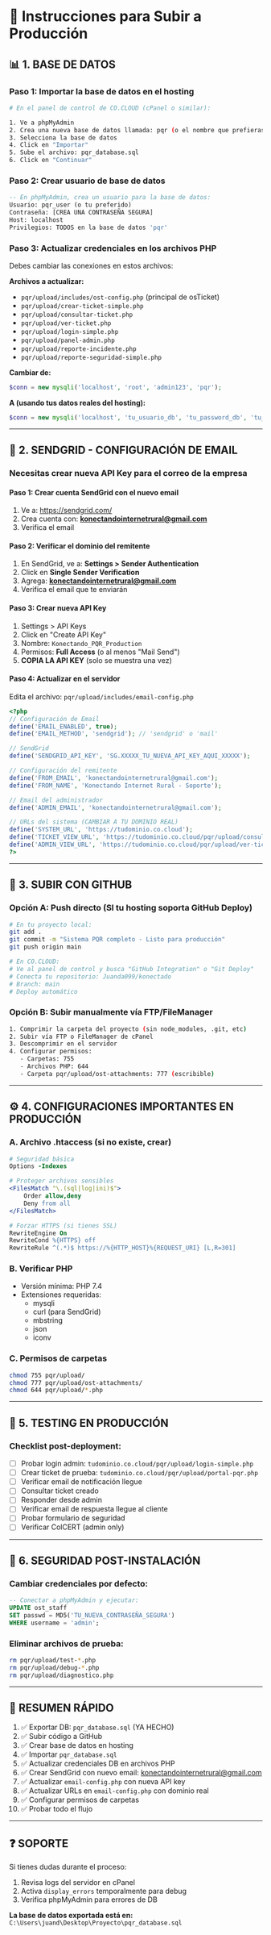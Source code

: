 # 🚀 Instrucciones para Subir a Producción

## 📊 1. BASE DE DATOS

### Paso 1: Importar la base de datos en el hosting
```bash
# En el panel de control de CO.CLOUD (cPanel o similar):

1. Ve a phpMyAdmin
2. Crea una nueva base de datos llamada: pqr (o el nombre que prefieras)
3. Selecciona la base de datos
4. Click en "Importar"
5. Sube el archivo: pqr_database.sql
6. Click en "Continuar"
```

### Paso 2: Crear usuario de base de datos
```sql
-- En phpMyAdmin, crea un usuario para la base de datos:
Usuario: pqr_user (o tu preferido)
Contraseña: [CREA UNA CONTRASEÑA SEGURA]
Host: localhost
Privilegios: TODOS en la base de datos 'pqr'
```

### Paso 3: Actualizar credenciales en los archivos PHP
Debes cambiar las conexiones en estos archivos:

**Archivos a actualizar:**
- `pqr/upload/includes/ost-config.php` (principal de osTicket)
- `pqr/upload/crear-ticket-simple.php`
- `pqr/upload/consultar-ticket.php`
- `pqr/upload/ver-ticket.php`
- `pqr/upload/login-simple.php`
- `pqr/upload/panel-admin.php`
- `pqr/upload/reporte-incidente.php`
- `pqr/upload/reporte-seguridad-simple.php`

**Cambiar de:**
```php
$conn = new mysqli('localhost', 'root', 'admin123', 'pqr');
```

**A (usando tus datos reales del hosting):**
```php
$conn = new mysqli('localhost', 'tu_usuario_db', 'tu_password_db', 'tu_nombre_db');
```

---

## 📧 2. SENDGRID - CONFIGURACIÓN DE EMAIL

### Necesitas crear nueva API Key para el correo de la empresa

#### Paso 1: Crear cuenta SendGrid con el nuevo email
1. Ve a: https://sendgrid.com/
2. Crea cuenta con: **konectandointernetrural@gmail.com**
3. Verifica el email

#### Paso 2: Verificar el dominio del remitente
1. En SendGrid, ve a: **Settings > Sender Authentication**
2. Click en **Single Sender Verification**
3. Agrega: **konectandointernetrural@gmail.com**
4. Verifica el email que te enviarán

#### Paso 3: Crear nueva API Key
1. Settings > API Keys
2. Click en "Create API Key"
3. Nombre: `Konectando_PQR_Production`
4. Permisos: **Full Access** (o al menos "Mail Send")
5. **COPIA LA API KEY** (solo se muestra una vez)

#### Paso 4: Actualizar en el servidor
Edita el archivo: `pqr/upload/includes/email-config.php`

```php
<?php
// Configuración de Email
define('EMAIL_ENABLED', true);
define('EMAIL_METHOD', 'sendgrid'); // 'sendgrid' o 'mail'

// SendGrid
define('SENDGRID_API_KEY', 'SG.XXXXX_TU_NUEVA_API_KEY_AQUI_XXXXX');

// Configuración del remitente
define('FROM_EMAIL', 'konectandointernetrural@gmail.com');
define('FROM_NAME', 'Konectando Internet Rural - Soporte');

// Email del administrador
define('ADMIN_EMAIL', 'konectandointernetrural@gmail.com');

// URLs del sistema (CAMBIAR A TU DOMINIO REAL)
define('SYSTEM_URL', 'https://tudominio.co.cloud');
define('TICKET_VIEW_URL', 'https://tudominio.co.cloud/pqr/upload/consultar-ticket.php');
define('ADMIN_VIEW_URL', 'https://tudominio.co.cloud/pqr/upload/ver-ticket.php');
?>
```

---

## 🔄 3. SUBIR CON GITHUB

### Opción A: Push directo (SI tu hosting soporta GitHub Deploy)
```bash
# En tu proyecto local:
git add .
git commit -m "Sistema PQR completo - Listo para producción"
git push origin main

# En CO.CLOUD:
# Ve al panel de control y busca "GitHub Integration" o "Git Deploy"
# Conecta tu repositorio: Juanda099/konectado
# Branch: main
# Deploy automático
```

### Opción B: Subir manualmente vía FTP/FileManager
```bash
1. Comprimir la carpeta del proyecto (sin node_modules, .git, etc)
2. Subir vía FTP o FileManager de cPanel
3. Descomprimir en el servidor
4. Configurar permisos:
   - Carpetas: 755
   - Archivos PHP: 644
   - Carpeta pqr/upload/ost-attachments: 777 (escribible)
```

---

## ⚙️ 4. CONFIGURACIONES IMPORTANTES EN PRODUCCIÓN

### A. Archivo .htaccess (si no existe, crear)
```apache
# Seguridad básica
Options -Indexes

# Proteger archivos sensibles
<FilesMatch "\.(sql|log|ini)$">
    Order allow,deny
    Deny from all
</FilesMatch>

# Forzar HTTPS (si tienes SSL)
RewriteEngine On
RewriteCond %{HTTPS} off
RewriteRule ^(.*)$ https://%{HTTP_HOST}%{REQUEST_URI} [L,R=301]
```

### B. Verificar PHP
- Versión mínima: PHP 7.4
- Extensiones requeridas:
  - mysqli
  - curl (para SendGrid)
  - mbstring
  - json
  - iconv

### C. Permisos de carpetas
```bash
chmod 755 pqr/upload/
chmod 777 pqr/upload/ost-attachments/
chmod 644 pqr/upload/*.php
```

---

## 🧪 5. TESTING EN PRODUCCIÓN

### Checklist post-deployment:
- [ ] Probar login admin: `tudominio.co.cloud/pqr/upload/login-simple.php`
- [ ] Crear ticket de prueba: `tudominio.co.cloud/pqr/upload/portal-pqr.php`
- [ ] Verificar email de notificación llegue
- [ ] Consultar ticket creado
- [ ] Responder desde admin
- [ ] Verificar email de respuesta llegue al cliente
- [ ] Probar formulario de seguridad
- [ ] Verificar ColCERT (admin only)

---

## 🔐 6. SEGURIDAD POST-INSTALACIÓN

### Cambiar credenciales por defecto:
```sql
-- Conectar a phpMyAdmin y ejecutar:
UPDATE ost_staff 
SET passwd = MD5('TU_NUEVA_CONTRASEÑA_SEGURA') 
WHERE username = 'admin';
```

### Eliminar archivos de prueba:
```bash
rm pqr/upload/test-*.php
rm pqr/upload/debug-*.php
rm pqr/upload/diagnostico.php
```

---

## 📝 RESUMEN RÁPIDO

1. ✅ Exportar DB: `pqr_database.sql` (YA HECHO)
2. ✅ Subir código a GitHub
3. ✅ Crear base de datos en hosting
4. ✅ Importar `pqr_database.sql`
5. ✅ Actualizar credenciales DB en archivos PHP
6. ✅ Crear SendGrid con nuevo email: konectandointernetrural@gmail.com
7. ✅ Actualizar `email-config.php` con nueva API key
8. ✅ Actualizar URLs en `email-config.php` con dominio real
9. ✅ Configurar permisos de carpetas
10. ✅ Probar todo el flujo

---

## ❓ SOPORTE

Si tienes dudas durante el proceso:
1. Revisa logs del servidor en cPanel
2. Activa `display_errors` temporalmente para debug
3. Verifica phpMyAdmin para errores de DB

**La base de datos exportada está en:**
`C:\Users\juand\Desktop\Proyecto\pqr_database.sql`
